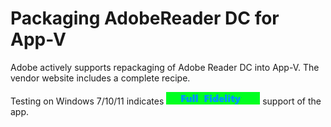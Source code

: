 # Packaging AdobeReader DC for App-V

Adobe actively supports repackaging of Adobe Reader DC into App-V.  The vendor website includes a complete recipe. 

Testing on Windows 7/10/11 indicates [<img src="/media/CatFullFidelity.png" alt="Full Fidelity" />](/media/CatFullFidelity.png) support of the app.
